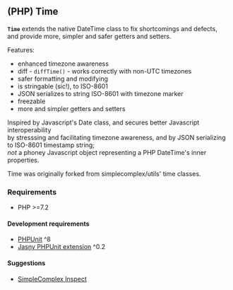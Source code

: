 ## (PHP) Time ##

**``` Time ```** extends the native DateTime class to fix shortcomings and defects,  
and provide more, simpler and safer getters and setters.

Features:
 * enhanced timezone awareness
 * diff - `diffTime()` - works correctly with non-UTC timezones
 * safer formatting and modifying
 * is stringable (sic!), to ISO-8601
 * JSON serializes to string ISO-8601 with timezone marker
 * freezable
 * more and simpler getters and setters
 
Inspired by Javascript's Date class, and secures better Javascript interoperability  
by stresssing and facilitating timezone awareness, and by JSON serializing to ISO-8601 timestamp string;  
_not_ a phoney Javascript object representing a PHP DateTime's inner properties. 

Time was originally forked from simplecomplex/utils' time classes.

### Requirements ###

- PHP >=7.2

#### Development requirements ####
- [PHPUnit](https://github.com/sebastianbergmann/phpunit) ^8
- [Jasny PHPUnit extension](https://github.com/jasny/phpunit-extension) ^0.2

#### Suggestions ####
- [SimpleComplex Inspect](https://github.com/simplecomplex/inspect)
